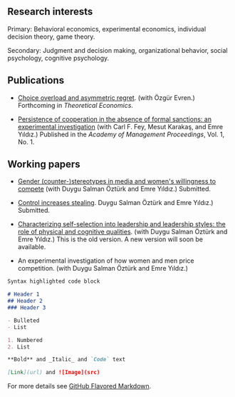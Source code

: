 ## Research interests

Primary: Behavioral economics, experimental economics, individual decision theory, game theory.

Secondary: Judgment and decision making, organizational behavior, social psychology, cognitive psychology.

## Publications

- [Choice overload and asymmetric regret](https://goo.gl/3yW8kX). (with Özgür Evren.) Forthcoming in _Theoretical Economics_.

- [Persistence of cooperation in the absence of formal sanctions: an experimental investigation](https://goo.gl/ZqqCdp) (with Carl F. Fey, Mesut Karakaş, and Emre Yıldız.) Published in the _Academy of Management Proceedings_, Vol. 1, No. 1.

## Working papers

- [Gender (counter-)stereotypes in media and women's willingness to compete](https://goo.gl/OxKWXA) (with Duygu Salman Öztürk and Emre Yıldız.) Submitted.

- [Control increases stealing](https://goo.gl/Ng1RvZ). Duygu Salman Öztürk and Emre Yıldız.) Submitted.

- [Characterizing self-selection into leadership and leadership styles: the role of physical and cognitive qualities](https://goo.gl/yZTXQ5). (with Duygu Salman Öztürk and Emre Yıldız.) This is the old version. A new version will soon be available.

- An experimental investigation of how women and men price competition. (with Duygu Salman Öztürk and Emre Yıldız.)  

```markdown
Syntax highlighted code block

# Header 1
## Header 2
### Header 3

- Bulleted
- List

1. Numbered
2. List

**Bold** and _Italic_ and `Code` text

[Link](url) and ![Image](src)
```

For more details see [GitHub Flavored Markdown](https://guides.github.com/features/mastering-markdown/).




